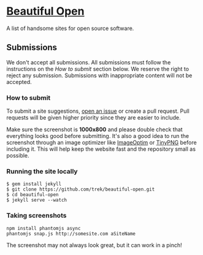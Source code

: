# [Beautiful Open](http://beautifulopen.com)

A list of handsome sites for open source software.

## Submissions
We don't accept all submissions.  All submissions must follow the instructions
on the *How to submit* section below. We reserve the right to reject any
submission. Submissions with inappropriate content will not be accepted.

### How to submit
To submit a site suggestions, [open an issue](https://github.com/trek/beautiful-open/issues/new)
or create a pull request. Pull requests will be given higher priority since they are easier to include.

Make sure the screenshot is **1000x800** and please double check that
everything looks good before submitting. It's also a good idea to run the
screenshot through an image optimizer like
[ImageOptim](https://imageoptim.com/) or [TinyPNG](https://tinypng.com/)
before including it. This will help keep the website fast and the repository
small as possible.

### Running the site locally
```
$ gem install jekyll
$ git clone https://github.com/trek/beautiful-open.git
$ cd beautiful-open
$ jekyll serve --watch
```

### Taking screenshots
```
npm install phantomjs async
phantomjs snap.js http://somesite.com aSiteName
```

The screenshot may not always look great, but it can work in a pinch!
